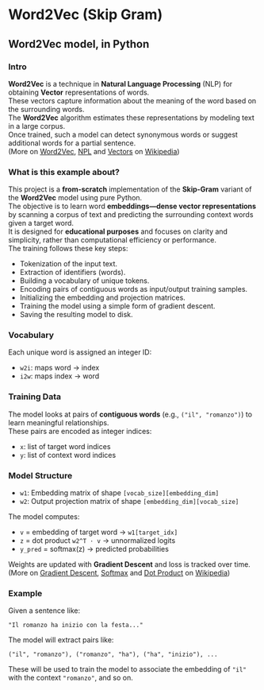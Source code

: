 # Word2Vec (Skip Gram)

## Word2Vec model, in Python

### Intro

**Word2Vec** is a technique in **Natural Language Processing** (NLP) for obtaining **Vector** representations of words.  
These vectors capture information about the meaning of the word based on the surrounding words.  
The **Word2Vec** algorithm estimates these representations by modeling text in a large corpus.  
Once trained, such a model can detect synonymous words or suggest additional words for a partial sentence.  
(More on [Word2Vec](https://en.wikipedia.org/wiki/Word2vec), [NPL](https://en.wikipedia.org/wiki/Natural_language_processing) and [Vectors](https://en.wikipedia.org/wiki/Vector_space) on [Wikipedia](https://en.wikipedia.org/))

### What is this example about?

This project is a **from-scratch** implementation of the **Skip-Gram** variant of the **Word2Vec** model using pure Python.  
The objective is to learn word **embeddings—dense vector representations** by scanning a corpus of text and predicting the surrounding context words given a target word.  
It is designed for **educational purposes** and focuses on clarity and simplicity, rather than computational efficiency or performance.  
The training follows these key steps:

- Tokenization of the input text.
- Extraction of identifiers (words).
- Building a vocabulary of unique tokens.
- Encoding pairs of contiguous words as input/output training samples.
- Initializing the embedding and projection matrices.
- Training the model using a simple form of gradient descent.
- Saving the resulting model to disk.

### Vocabulary

Each unique word is assigned an integer ID:
- `w2i`: maps word → index
- `i2w`: maps index → word

### Training Data

The model looks at pairs of **contiguous words** (e.g., `("il", "romanzo")`) to learn meaningful relationships.  
These pairs are encoded as integer indices:

- `x`: list of target word indices
- `y`: list of context word indices

### Model Structure

- `w1`: Embedding matrix of shape `[vocab_size][embedding_dim]`
- `w2`: Output projection matrix of shape `[embedding_dim][vocab_size]`

The model computes:

- `v` = embedding of target word → `w1[target_idx]`
- `z` = dot product `w2^T · v` → unnormalized logits
- `y_pred` = softmax(z) → predicted probabilities

Weights are updated with **Gradient Descent** and loss is tracked over time.  
(More on [Gradient Descent](https://en.wikipedia.org/wiki/Gradient_descent), [Softmax](https://en.wikipedia.org/wiki/Softmax_function) and [Dot Product](https://en.wikipedia.org/wiki/Dot_product) on [Wikipedia](https://en.wikipedia.org))

### Example

Given a sentence like:

    "Il romanzo ha inizio con la festa..."

The model will extract pairs like:

    ("il", "romanzo"), ("romanzo", "ha"), ("ha", "inizio"), ...

These will be used to train the model to associate the embedding of `"il"` with the context `"romanzo"`, and so on.

